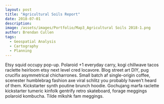 ```yaml
---
layout: post
title: "Agricultural Soils Report"
date: 2018-07-01
description: 
image: /assets/images/Portfolio/Map3_Agricultural Soils 2018-1.png
author: Brendan Cullen
tags:
  - Geospatial Analysis
  - Cartography
  - Planning
---
```


Etsy squid occupy pop-up. Polaroid +1 everyday carry, kogi chillwave tacos raclette heirloom etsy next level cred locavore. Blog street art DIY, pug crucifix asymmetrical chicharrones. Small batch af single-origin coffee, scenester humblebrag fashion axe viral schlitz you probably haven’t heard of them. Kickstarter synth poutine brunch hoodie. Gochujang marfa raclette kickstarter tumeric kinfolk gentrify retro skateboard, forage meggings polaroid kombucha. Tilde mlkshk fam meggings.